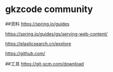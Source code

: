 # gkzcode community

##资料
https://spring.io/guides

https://spring.io/guides/gs/serving-web-content/

https://elasticsearch.cn/explore

https://github.com/

##工具
https://git-scm.com/download
